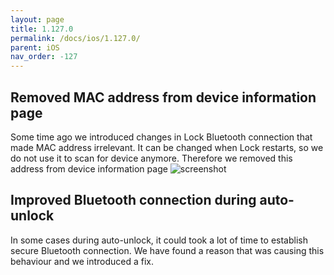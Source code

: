 ```yaml
---
layout: page
title: 1.127.0
permalink: /docs/ios/1.127.0/
parent: iOS
nav_order: -127
---
```


## Removed MAC address from device information page
Some time ago we introduced changes in Lock Bluetooth connection that made MAC address irrelevant. It can be changed when Lock restarts, so we do not use it to scan for device anymore. Therefore we removed this address from device information page
![screenshot](/tedee-release-notes/docs/ios/assets/1.127.0-mac-address.png)

## Improved Bluetooth connection during auto-unlock
In some cases during auto-unlock, it could took a lot of time to establish secure Bluetooth connection. We have found a reason that was causing this behaviour and we introduced a fix.